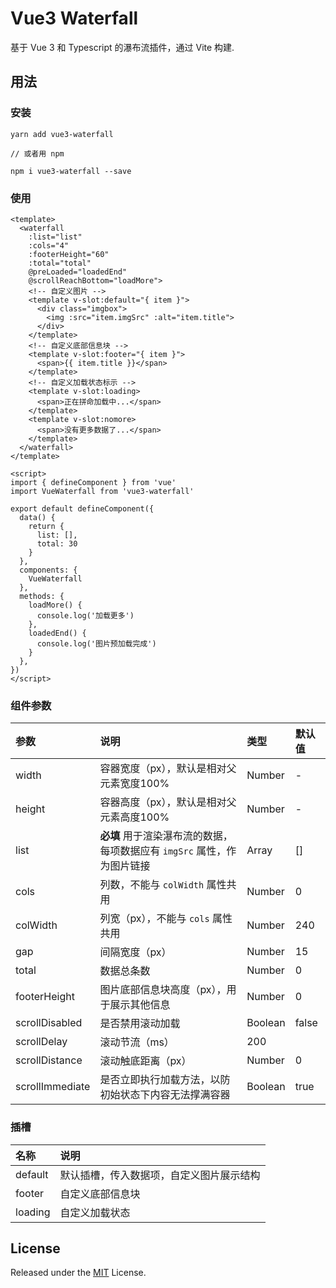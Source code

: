 # Vue3 Waterfall

基于 Vue 3 和 Typescript 的瀑布流插件，通过 Vite 构建.

## 用法

### 安装

```
yarn add vue3-waterfall

// 或者用 npm

npm i vue3-waterfall --save
```
### 使用

```
<template>
  <waterfall
    :list="list"
    :cols="4"
    :footerHeight="60"
    :total="total"
    @preLoaded="loadedEnd"
    @scrollReachBottom="loadMore">
    <!-- 自定义图片 -->
    <template v-slot:default="{ item }">
      <div class="imgbox">
        <img :src="item.imgSrc" :alt="item.title">
      </div>
    </template>
    <!-- 自定义底部信息块 -->
    <template v-slot:footer="{ item }">
      <span>{{ item.title }}</span>
    </template>
    <!-- 自定义加载状态标示 -->
    <template v-slot:loading>
      <span>正在拼命加载中...</span>
    </template>
    <template v-slot:nomore>
      <span>没有更多数据了...</span>
    </template>
  </waterfall>
</template>

<script>
import { defineComponent } from 'vue'
import VueWaterfall from 'vue3-waterfall'

export default defineComponent({
  data() {
    return {
      list: [],
      total: 30
    }
  },
  components: {
    VueWaterfall
  },
  methods: {
    loadMore() {
      console.log('加载更多')
    },
    loadedEnd() {
      console.log('图片预加载完成')
    }
  },
})
</script>
```

### 组件参数

| 参数 | 说明 | 类型 | 默认值 |
| :-----| :---- | :---- | :---- |
| width | 容器宽度（px），默认是相对父元素宽度100% | Number | - |
| height | 容器高度（px），默认是相对父元素高度100% | Number | - |
| list | **必填** 用于渲染瀑布流的数据，每项数据应有 `imgSrc` 属性，作为图片链接 | Array | [] |
| cols | 列数，不能与 `colWidth` 属性共用 | Number | 0 |
| colWidth | 列宽（px），不能与 `cols` 属性共用 | Number | 240 |
| gap | 间隔宽度（px） | Number | 15 |
| total | 数据总条数 | Number | 0 |
| footerHeight | 图片底部信息块高度（px），用于展示其他信息 | Number | 0 |
| scrollDisabled | 是否禁用滚动加载 | Boolean | false |
| scrollDelay | 滚动节流（ms） | 200 |
| scrollDistance | 滚动触底距离（px） | Number | 0 |
| scrollImmediate | 是否立即执行加载方法，以防初始状态下内容无法撑满容器 | Boolean | true |

### 插槽

| 名称 | 说明
| :-----| :---- |
| default | 默认插槽，传入数据项，自定义图片展示结构 |
| footer | 自定义底部信息块 |
| loading | 自定义加载状态 |

## License

Released under the [MIT](LICENSE) License.